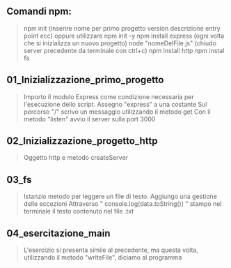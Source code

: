 ## Comandi npm:

> npm init
(inserire nome per primo progetto version descrizione entry point ecc)
oppure utilizzare npm init -y
> npm install express (ogni volta che si inizializza un nuovo progetto)
> node "nomeDelFile.js" (chiudo server precedente da terminale con ctrl+c)
> npm install http
> npm instal fs

## 01_Inizializzazione_primo_progetto

> Importo il modulo Express come condizione necessaria per l'esecuzione dello script.
> Assegno "express" a una costante
> Sul percorso "/" scrivo un messaggio utilizzando il metodo get
> Con il metodo "listen" avvio il server sulla port 3000

## 02_Inizializzazione_progetto_http
> Oggetto http e metodo createServer
> 


## 03_fs
> Istanzio metodo per leggere un file di testo.
> Aggiungo una gestione delle eccezioni
> Attraverso " console.log(data.toString()) " stampo nel terminale il testo contenuto nel file .txt

## 04_esercitazione_main

> L'esercizio si presenta simile al precedente, ma questa volta, utilizzando il metodo "writeFile", diciamo al programma 


